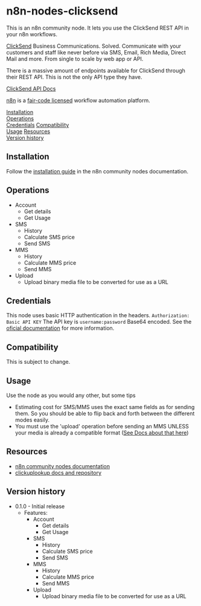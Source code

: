 # n8n-nodes-clicksend

This is an n8n community node. It lets you use the ClickSend REST API in your n8n workflows.

[ClickSend](https://ClickSend.com) 
Business Communications. Solved.
Communicate with your customers and staff like never before via SMS, Email, Rich Media, Direct Mail and more.
From single to scale by web app or API.

There is a massive amount of endpoints available for ClickSend through their REST API. This is not the only API type they have. 

[ClickSend API Docs](https://developers.clicksend.com/docs/rest/v3/)

[n8n](https://n8n.io/) is a [fair-code licensed](https://docs.n8n.io/reference/license/) workflow automation platform.

[Installation](#installation)  
[Operations](#operations)  
[Credentials](#credentials)
[Compatibility](#compatibility)  
[Usage](#usage) 
[Resources](#resources)  
[Version history](#version-history) 

## Installation

Follow the [installation guide](https://docs.n8n.io/integrations/community-nodes/installation/) in the n8n community nodes documentation.

## Operations

- Account
  - Get details
  - Get Usage
- SMS
  - History
  - Calculate SMS price
  - Send SMS
- MMS
  - History
  - Calculate MMS price
  - Send MMS
- Upload
  - Upload binary media file to be converted for use as a URL

## Credentials

This node uses basic HTTP authentication in the headers. `Authorization: Basic API KEY`
The API key is `username:password` Base64 encoded.
See the [oficial documentation](https://developers.clicksend.com/docs/rest/v3/) for more information.

## Compatibility

This is subject to change.

## Usage

Use the node as you would any other, but some tips 
  - Estimating cost for SMS/MMS uses the exact same fields as for sending them. So you should be able to flip back and forth between the different modes easily.
  - You must use the 'upload' operation before sending an MMS UNLESS your media is already a compatible format ([See Docs about that here](https://developers.clicksend.com/docs/rest/v3/?shell#ClickSend-v3-API-Upload))

## Resources

* [n8n community nodes documentation](https://docs.n8n.io/integrations/community-nodes/)
* [clickuplookup docs and repository](https://github.com/Bwilliamson55/n8n-nodes-clicksend)

## Version history

- 0.1.0 - Initial release
  - Features:
    - Account
      - Get details
      - Get Usage
    - SMS
      - History
      - Calculate SMS price
      - Send SMS
    - MMS
      - History
      - Calculate MMS price
      - Send MMS
    - Upload
      - Upload binary media file to be converted for use as a URL
